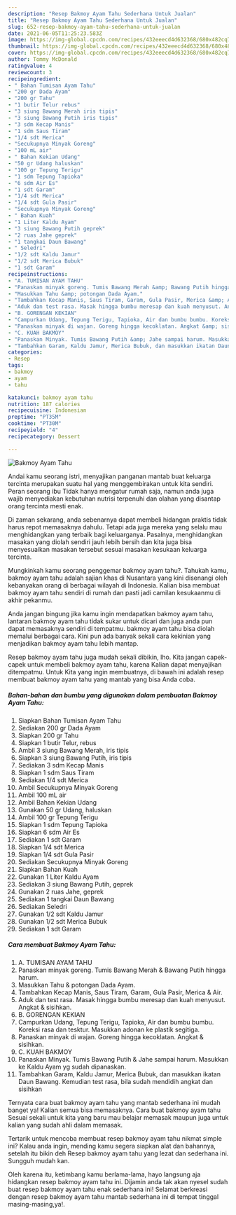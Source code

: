 ```yaml
---
description: "Resep Bakmoy Ayam Tahu Sederhana Untuk Jualan"
title: "Resep Bakmoy Ayam Tahu Sederhana Untuk Jualan"
slug: 652-resep-bakmoy-ayam-tahu-sederhana-untuk-jualan
date: 2021-06-05T11:25:23.583Z
image: https://img-global.cpcdn.com/recipes/432eeecd4d632368/680x482cq70/bakmoy-ayam-tahu-foto-resep-utama.jpg
thumbnail: https://img-global.cpcdn.com/recipes/432eeecd4d632368/680x482cq70/bakmoy-ayam-tahu-foto-resep-utama.jpg
cover: https://img-global.cpcdn.com/recipes/432eeecd4d632368/680x482cq70/bakmoy-ayam-tahu-foto-resep-utama.jpg
author: Tommy McDonald
ratingvalue: 4
reviewcount: 3
recipeingredient:
- " Bahan Tumisan Ayam Tahu"
- "200 gr Dada Ayam"
- "200 gr Tahu"
- "1 butir Telur rebus"
- "3 siung Bawang Merah iris tipis"
- "3 siung Bawang Putih iris tipis"
- "3 sdm Kecap Manis"
- "1 sdm Saus Tiram"
- "1/4 sdt Merica"
- "Secukupnya Minyak Goreng"
- "100 mL air"
- " Bahan Kekian Udang"
- "50 gr Udang haluskan"
- "100 gr Tepung Terigu"
- "1 sdm Tepung Tapioka"
- "6 sdm Air Es"
- "1 sdt Garam"
- "1/4 sdt Merica"
- "1/4 sdt Gula Pasir"
- "Secukupnya Minyak Goreng"
- " Bahan Kuah"
- "1 Liter Kaldu Ayam"
- "3 siung Bawang Putih geprek"
- "2 ruas Jahe geprek"
- "1 tangkai Daun Bawang"
- " Seledri"
- "1/2 sdt Kaldu Jamur"
- "1/2 sdt Merica Bubuk"
- "1 sdt Garam"
recipeinstructions:
- "A. TUMISAN AYAM TAHU"
- "Panaskan minyak goreng. Tumis Bawang Merah &amp; Bawang Putih hingga harum."
- "Masukkan Tahu &amp; potongan Dada Ayam."
- "Tambahkan Kecap Manis, Saus Tiram, Garam, Gula Pasir, Merica &amp; Air."
- "Aduk dan test rasa. Masak hingga bumbu meresap dan kuah menyusut. Angkat &amp; sisihkan."
- "B. GORENGAN KEKIAN"
- "Campurkan Udang, Tepung Terigu, Tapioka, Air dan bumbu bumbu. Koreksi rasa dan tesktur. Masukkan adonan ke plastik segitiga."
- "Panaskan minyak di wajan. Goreng hingga kecoklatan. Angkat &amp; sisihkan."
- "C. KUAH BAKMOY"
- "Panaskan Minyak. Tumis Bawang Putih &amp; Jahe sampai harum. Masukkan ke Kaldu Ayam yg sudah dipanaskan."
- "Tambahkan Garam, Kaldu Jamur, Merica Bubuk, dan masukkan ikatan Daun Bawang. Kemudian test rasa, bila sudah mendidih angkat dan sisihkan"
categories:
- Resep
tags:
- bakmoy
- ayam
- tahu

katakunci: bakmoy ayam tahu 
nutrition: 187 calories
recipecuisine: Indonesian
preptime: "PT35M"
cooktime: "PT30M"
recipeyield: "4"
recipecategory: Dessert

---
```



![Bakmoy Ayam Tahu](https://img-global.cpcdn.com/recipes/432eeecd4d632368/680x482cq70/bakmoy-ayam-tahu-foto-resep-utama.jpg)

Andai kamu seorang istri, menyajikan panganan mantab buat keluarga tercinta merupakan suatu hal yang menggembirakan untuk kita sendiri. Peran seorang ibu Tidak hanya mengatur rumah saja, namun anda juga wajib menyediakan kebutuhan nutrisi terpenuhi dan olahan yang disantap orang tercinta mesti enak.

Di zaman  sekarang, anda sebenarnya dapat membeli hidangan praktis tidak harus repot memasaknya dahulu. Tetapi ada juga mereka yang selalu mau menghidangkan yang terbaik bagi keluarganya. Pasalnya, menghidangkan masakan yang diolah sendiri jauh lebih bersih dan kita juga bisa menyesuaikan masakan tersebut sesuai masakan kesukaan keluarga tercinta. 



Mungkinkah kamu seorang penggemar bakmoy ayam tahu?. Tahukah kamu, bakmoy ayam tahu adalah sajian khas di Nusantara yang kini disenangi oleh kebanyakan orang di berbagai wilayah di Indonesia. Kalian bisa membuat bakmoy ayam tahu sendiri di rumah dan pasti jadi camilan kesukaanmu di akhir pekanmu.

Anda jangan bingung jika kamu ingin mendapatkan bakmoy ayam tahu, lantaran bakmoy ayam tahu tidak sukar untuk dicari dan juga anda pun dapat memasaknya sendiri di tempatmu. bakmoy ayam tahu bisa diolah memalui berbagai cara. Kini pun ada banyak sekali cara kekinian yang menjadikan bakmoy ayam tahu lebih mantap.

Resep bakmoy ayam tahu juga mudah sekali dibikin, lho. Kita jangan capek-capek untuk membeli bakmoy ayam tahu, karena Kalian dapat menyajikan ditempatmu. Untuk Kita yang ingin membuatnya, di bawah ini adalah resep membuat bakmoy ayam tahu yang mantab yang bisa Anda coba.

<!--inarticleads1-->

##### Bahan-bahan dan bumbu yang digunakan dalam pembuatan Bakmoy Ayam Tahu:

1. Siapkan  Bahan Tumisan Ayam Tahu
1. Sediakan 200 gr Dada Ayam
1. Siapkan 200 gr Tahu
1. Siapkan 1 butir Telur, rebus
1. Ambil 3 siung Bawang Merah, iris tipis
1. Siapkan 3 siung Bawang Putih, iris tipis
1. Sediakan 3 sdm Kecap Manis
1. Siapkan 1 sdm Saus Tiram
1. Sediakan 1/4 sdt Merica
1. Ambil Secukupnya Minyak Goreng
1. Ambil 100 mL air
1. Ambil  Bahan Kekian Udang
1. Gunakan 50 gr Udang, haluskan
1. Ambil 100 gr Tepung Terigu
1. Siapkan 1 sdm Tepung Tapioka
1. Siapkan 6 sdm Air Es
1. Sediakan 1 sdt Garam
1. Siapkan 1/4 sdt Merica
1. Siapkan 1/4 sdt Gula Pasir
1. Sediakan Secukupnya Minyak Goreng
1. Siapkan  Bahan Kuah
1. Gunakan 1 Liter Kaldu Ayam
1. Sediakan 3 siung Bawang Putih, geprek
1. Gunakan 2 ruas Jahe, geprek
1. Sediakan 1 tangkai Daun Bawang
1. Sediakan  Seledri
1. Gunakan 1/2 sdt Kaldu Jamur
1. Gunakan 1/2 sdt Merica Bubuk
1. Sediakan 1 sdt Garam




<!--inarticleads2-->

##### Cara membuat Bakmoy Ayam Tahu:

1. A. TUMISAN AYAM TAHU
1. Panaskan minyak goreng. Tumis Bawang Merah &amp; Bawang Putih hingga harum.
1. Masukkan Tahu &amp; potongan Dada Ayam.
1. Tambahkan Kecap Manis, Saus Tiram, Garam, Gula Pasir, Merica &amp; Air.
1. Aduk dan test rasa. Masak hingga bumbu meresap dan kuah menyusut. Angkat &amp; sisihkan.
1. B. GORENGAN KEKIAN
1. Campurkan Udang, Tepung Terigu, Tapioka, Air dan bumbu bumbu. Koreksi rasa dan tesktur. Masukkan adonan ke plastik segitiga.
1. Panaskan minyak di wajan. Goreng hingga kecoklatan. Angkat &amp; sisihkan.
1. C. KUAH BAKMOY
1. Panaskan Minyak. Tumis Bawang Putih &amp; Jahe sampai harum. Masukkan ke Kaldu Ayam yg sudah dipanaskan.
1. Tambahkan Garam, Kaldu Jamur, Merica Bubuk, dan masukkan ikatan Daun Bawang. Kemudian test rasa, bila sudah mendidih angkat dan sisihkan




Ternyata cara buat bakmoy ayam tahu yang mantab sederhana ini mudah banget ya! Kalian semua bisa memasaknya. Cara buat bakmoy ayam tahu Sesuai sekali untuk kita yang baru mau belajar memasak maupun juga untuk kalian yang sudah ahli dalam memasak.

Tertarik untuk mencoba membuat resep bakmoy ayam tahu nikmat simple ini? Kalau anda ingin, mending kamu segera siapkan alat dan bahannya, setelah itu bikin deh Resep bakmoy ayam tahu yang lezat dan sederhana ini. Sungguh mudah kan. 

Oleh karena itu, ketimbang kamu berlama-lama, hayo langsung aja hidangkan resep bakmoy ayam tahu ini. Dijamin anda tak akan nyesel sudah buat resep bakmoy ayam tahu enak sederhana ini! Selamat berkreasi dengan resep bakmoy ayam tahu mantab sederhana ini di tempat tinggal masing-masing,ya!.

